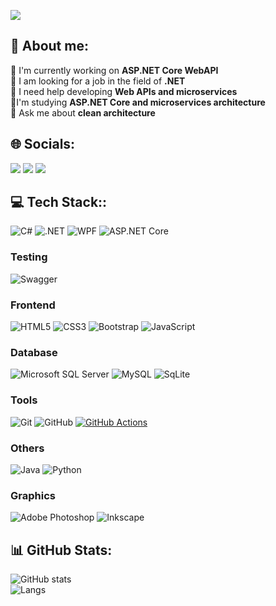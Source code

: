 [<img src="https://img.shields.io/badge/Welcome_to_My_GitHub_Profile-FF4500?style=for-the-badge&logo=starship&logoColor=white" />](#)


## 💫 About me:
🔭 I'm currently working on **ASP.NET Core WebAPI**  
👯 I am looking for a job in the field of **.NET**  
🤝 I need help developing **Web APIs and microservices**  
🌱I'm studying **ASP.NET Core and microservices architecture**  
💬 Ask me about **clean architecture**

## 🌐 Socials:
[<img src="https://img.shields.io/badge/Telegram-2CA5E0?style=for-the-badge&logo=telegram&logoColor=white" />](https://t.me/Keng7777)
[<img src="	https://img.shields.io/badge/Gmail-D14836?style=for-the-badge&logo=gmail&logoColor=white" />](kitbag2100@gmail.com)
[<img src="https://img.shields.io/badge/X-000000?style=for-the-badge&logo=x&logoColor=white" />](https://x.com/Keng77677)  


## 💻 Tech Stack::
![C#](https://img.shields.io/badge/c%23-%23239120.svg?style=for-the-badge&logo=csharp&logoColor=white)
![.NET](https://img.shields.io/badge/.NET-5C2D91?style=for-the-badge&logo=.net&logoColor=white)
![WPF](https://img.shields.io/badge/WPF-5C2D91?style=for-the-badge&logo=windows&logoColor=white)
![ASP.NET Core](https://img.shields.io/badge/ASP.NET_Core-5C2D91?style=for-the-badge&logo=.net&logoColor=white)


### Testing
![Swagger](https://img.shields.io/badge/Swagger-85EA2D?style=for-the-badge&logo=swagger&logoColor=black)


### Frontend
![HTML5](https://img.shields.io/badge/HTML5-E34F26?style=for-the-badge&logo=html5&logoColor=white)
![CSS3](https://img.shields.io/badge/CSS3-1572B6?style=for-the-badge&logo=css3&logoColor=white)
![Bootstrap](https://img.shields.io/badge/Bootstrap-563D7C?style=for-the-badge&logo=bootstrap&logoColor=white)
![JavaScript](https://img.shields.io/badge/JavaScript-F7DF1E?style=for-the-badge&logo=javascript&logoColor=black)


### Database
![Microsoft SQL Server](https://img.shields.io/badge/Microsoft_SQL_Server-CC2927?style=for-the-badge&logo=microsoft-sql-server&logoColor=white)
![MySQL](https://img.shields.io/badge/MySQL-4479A1?style=for-the-badge&logo=mysql&logoColor=white)
![SqLite](https://img.shields.io/badge/SQLite-07405E?style=for-the-badge&logo=sqlite&logoColor=white)

### Tools
![Git](https://img.shields.io/badge/Git-F05032?style=for-the-badge&logo=git&logoColor=white)
![GitHub](https://img.shields.io/badge/GitHub-181717?style=for-the-badge&logo=github&logoColor=white)
[![GitHub Actions](https://img.shields.io/badge/GitHub_Actions-2088FF?logo=github-actions&logoColor=white)](#)


### Others
![Java](https://img.shields.io/badge/Java-007396?style=for-the-badge&logo=java&logoColor=white)
![Python](https://img.shields.io/badge/Python-3776AB?style=for-the-badge&logo=python&logoColor=white)

### Graphics
![Adobe Photoshop](https://img.shields.io/badge/Adobe_Photoshop-31A8FF?style=for-the-badge&logo=adobe-photoshop&logoColor=white)
![Inkscape](https://img.shields.io/badge/Inkscape-000000?style=for-the-badge&logo=inkscape&logoColor=white)

## 📊 GitHub Stats:
![GitHub stats](https://github-readme-stats.vercel.app/api?username=Keng77&show_icons=true&theme=radical)  
![Langs](https://github-readme-stats.vercel.app/api/top-langs/?username={username}&theme=blue-green)  
